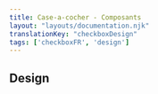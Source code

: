```yaml
---
title: Case-a-cocher - Composants
layout: "layouts/documentation.njk"
translationKey: "checkboxDesign"
tags: ['checkboxFR', 'design']
---
```


## Design